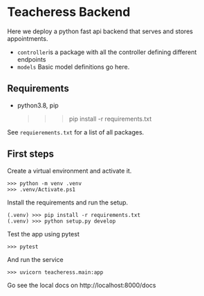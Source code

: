 # Teacheress Backend

Here we deploy a python fast api backend that serves and stores appointments.

- `controller`is a package with all the controller defining different endpoints
- `models` Basic model definitions go here.

## Requirements

- python3.8, pip

    >>> pip install -r requirements.txt

See `requierements.txt` for a list of all packages.


## First steps

Create a virtual environment and activate it.

    >>> python -m venv .venv
    >>> .venv/Activate.ps1

Install the requirements and run the setup.

    (.venv) >>> pip install -r requirements.txt
    (.venv) >>> python setup.py develop

Test the app using pytest

    >>> pytest

And run the service

    >>> uvicorn teacheress.main:app

Go see the local docs on http://localhost:8000/docs
